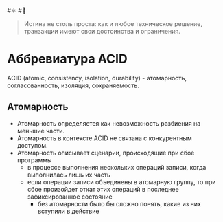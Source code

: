 #⚛️ #🌳 

> Истина не столь проста: как и любое техническое решение, транзакции имеют свои достоинства и ограничения.

# Аббревиатура ACID

ACID (atomic, consistency, isolation, durability) - атомарность, согласованность, изоляция, сохраняемость.

## Атомарность
- Атомарность определяется как невозможность разбиения на меньшие части.
- Атомарность в контексте ACID не связана с конкурентным доступом.
- Атомарность описывает сценарии, происходящие при сбое программы
	- в процессе выполнения нескольких операций записи, когда выполнилась лишь их часть
	- если операции записи объединены в атомарную группу, то при сбое произойдет откат этих операций в последнее зафиксированное состояние
		- без атомарности было бы сложно понять, какие из них вступили в действие